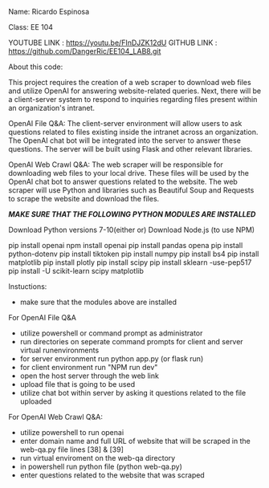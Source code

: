Name: Ricardo Espinosa

Class: EE 104

YOUTUBE LINK : https://youtu.be/FInDJZK12dU
GITHUB LINK : https://github.com/DangerRic/EE104_LAB8.git

About this code:

This project requires the creation of a web scraper to download web files and utilize OpenAI for answering website-related queries. Next, there will be a client-server system to respond to inquiries regarding files present within an organization's intranet.

OpenAI File Q&A: The client-server environment will allow users to ask questions related to files existing inside the intranet across an organization. The OpenAI chat bot will be integrated into the server to answer these questions. The server will be built using Flask and other relevant libraries.

OpenAI Web Crawl Q&A: The web scraper will be responsible for downloading web files to your local drive. These files will be used by the OpenAI chat bot to answer questions related to the website. The web scraper will use Python and libraries such as Beautiful Soup and Requests to scrape the website and download the files.


***MAKE SURE THAT THE FOLLOWING PYTHON MODULES ARE INSTALLED***

Download Python versions 7-10(either or)
Download Node.js (to use NPM)

pip install openai
npm install openai
pip install pandas opena
pip install python-dotenv
pip install tiktoken
pip install numpy
pip install bs4
pip install matplotlib
pip install plotly
pip install scipy
pip install sklearn -use-pep517
pip install -U scikit-learn scipy matplotlib

Instuctions:

- make sure that the modules above are installed

For OpenAI File Q&A
- utilize powershell or command prompt as administrator
- run directories on seperate command prompts for client and server virtual  runenvironments
- for server environment run python app.py (or flask run)
- for client environment run "NPM run dev"
- open the host server through the web link
- upload file that is going to be used 
- utilize chat bot within server by asking it questions related to the file uploaded

For OpenAI Web Crawl Q&A:
- utilize powershell to run openai
- enter domain name and full URL of website that will be scraped in the web-qa.py file lines [38] & [39]
- run virtual enviroment on the web-qa directory
- in powershell run python file (python web-qa.py)
- enter questions related to the website that was scraped
